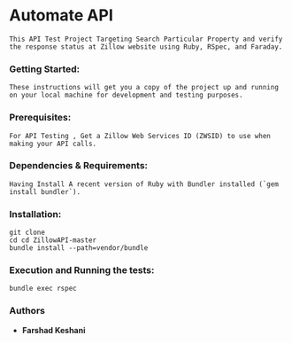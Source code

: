 # Automate API
```
This API Test Project Targeting Search Particular Property and verify the response status at Zillow website using Ruby, RSpec, and Faraday.
```

### Getting Started:
```
These instructions will get you a copy of the project up and running on your local machine for development and testing purposes.
```

### Prerequisites:
```
For API Testing , Get a Zillow Web Services ID (ZWSID) to use when making your API calls.
```

### Dependencies & Requirements:
```
Having Install A recent version of Ruby with Bundler installed (`gem install bundler`).
```

### Installation:
```
git clone 
cd cd ZillowAPI-master
bundle install --path=vendor/bundle
```

### Execution and Running the tests:
```
bundle exec rspec
```

### Authors

* **Farshad Keshani** 

